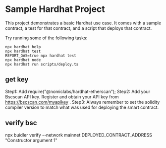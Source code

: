 # Sample Hardhat Project

This project demonstrates a basic Hardhat use case. It comes with a sample contract, a test for that contract, and a script that deploys that contract.

Try running some of the following tasks:

```shell
npx hardhat help
npx hardhat test
REPORT_GAS=true npx hardhat test
npx hardhat node
npx hardhat run scripts/deploy.ts
```

## get key

Step1: Add require("@nomiclabs/hardhat-etherscan");
Step2: Add your Bscscan API key. Register and obtain your API key from <https://bscscan.com/myapikey> .
Step3: Always remember to set the solidity compiler version to match what was used for deploying the smart contract.

## verify bsc

npx buidler verify --network mainnet DEPLOYED_CONTRACT_ADDRESS "Constructor argument 1"
